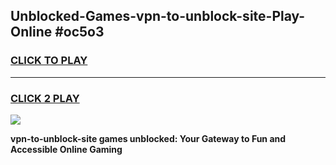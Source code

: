
## Unblocked-Games-vpn-to-unblock-site-Play-Online #oc5o3
<h3>
<a href="https://news.freeplayer.one?title=vpn-to-unblock-site&ref=3">CLICK TO PLAY</a></h3>
<hr>

<h3>
<a href="https://news.freeplayer.one?title=vpn-to-unblock-site&ref=3">CLICK 2 PLAY</a>
  
</h3>

<a href="https://news.freeplayer.one?title=vpn-to-unblock-site&ref=3"><img src="https://clearcache.store/games.png"></a>


**vpn-to-unblock-site games unblocked: Your Gateway to Fun and Accessible Online Gaming**
